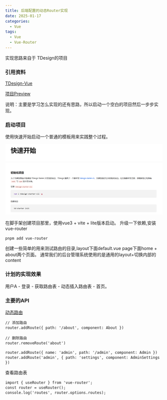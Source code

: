 ```yaml
---
title: 后端配置的动态Router实现
date: 2025-01-17
categories:
  - Vue
tags:
  - Vue
  - Vue-Router
---
```

实现思路来自于 TDesign的项目

### 引用资料

[TDesign-Vue](https://tdesign.tencent.com/starter/docs/vue/get-started)

[项目Preview](https://tdesign.tencent.com/starter/vue/dashboard/base)

说明：主要是学习怎么实现的还有思路，所以启动一个空白的项目然后一步步实现。

### 启动项目

使用快速开始启动一个普通的模板用来实践整个过程。

![](https://raw.githubusercontent.com/InsHomePgup/pic_go_img/main/blog/20250117164524893.png)


在脚手架创建项目那里，使用vue3 + vite + lite版本启动。
升级一下依赖,安装vue-router

```
pnpm add vue-router
```

创建一些简单的用来测试路由的目录,layout下面default.vue
page下面home + about两个页面。
通常我们的后台管理系统使用的是通用的layout+切换内部的content

### 计划的实现效果

用户A - 登录 - 获取路由表 - 动态插入路由表 - 首页。

### 主要的API

[动态路由](https://router.vuejs.org/zh/guide/advanced/dynamic-routing)

```
// 添加路由
router.addRoute({ path: '/about', component: About })

// 删除路由
router.removeRoute('about')
```

```
router.addRoute({ name: 'admin', path: '/admin', component: Admin })
router.addRoute('admin', { path: 'settings', component: AdminSettings })
```

查看路由表

```
import { useRouter } from 'vue-router';
const router = useRouter();  
console.log('routes', router.options.routes);
```

